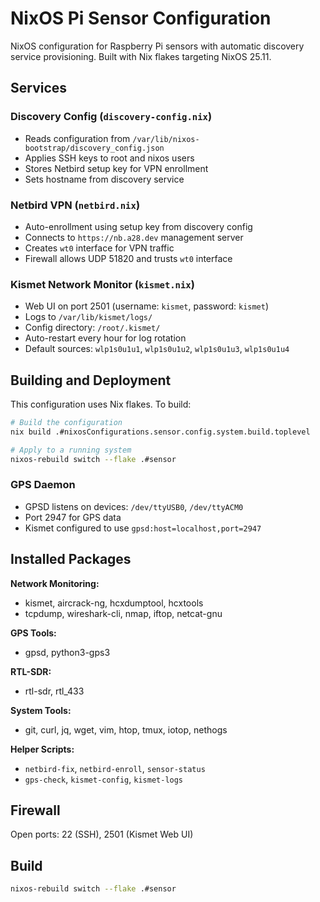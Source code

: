 # NixOS Pi Sensor Configuration

NixOS configuration for Raspberry Pi sensors with automatic discovery service provisioning. Built with Nix flakes targeting NixOS 25.11.

## Services

### Discovery Config (`discovery-config.nix`)
- Reads configuration from `/var/lib/nixos-bootstrap/discovery_config.json`
- Applies SSH keys to root and nixos users
- Stores Netbird setup key for VPN enrollment
- Sets hostname from discovery service

### Netbird VPN (`netbird.nix`)
- Auto-enrollment using setup key from discovery config
- Connects to `https://nb.a28.dev` management server
- Creates `wt0` interface for VPN traffic
- Firewall allows UDP 51820 and trusts `wt0` interface

### Kismet Network Monitor (`kismet.nix`)
- Web UI on port 2501 (username: `kismet`, password: `kismet`)
- Logs to `/var/lib/kismet/logs/`
- Config directory: `/root/.kismet/`
- Auto-restart every hour for log rotation
- Default sources: `wlp1s0u1u1`, `wlp1s0u1u2`, `wlp1s0u1u3`, `wlp1s0u1u4`

## Building and Deployment

This configuration uses Nix flakes. To build:

```bash
# Build the configuration
nix build .#nixosConfigurations.sensor.config.system.build.toplevel

# Apply to a running system
nixos-rebuild switch --flake .#sensor
```

### GPS Daemon
- GPSD listens on devices: `/dev/ttyUSB0`, `/dev/ttyACM0`
- Port 2947 for GPS data
- Kismet configured to use `gpsd:host=localhost,port=2947`

## Installed Packages

**Network Monitoring:**
- kismet, aircrack-ng, hcxdumptool, hcxtools
- tcpdump, wireshark-cli, nmap, iftop, netcat-gnu

**GPS Tools:**
- gpsd, python3-gps3

**RTL-SDR:**
- rtl-sdr, rtl_433

**System Tools:**
- git, curl, jq, wget, vim, htop, tmux, iotop, nethogs

**Helper Scripts:**
- `netbird-fix`, `netbird-enroll`, `sensor-status`
- `gps-check`, `kismet-config`, `kismet-logs`

## Firewall

Open ports: 22 (SSH), 2501 (Kismet Web UI)

## Build

```bash
nixos-rebuild switch --flake .#sensor
```